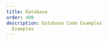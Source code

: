 ```yaml
---
title: Database
order: 400
description: Database Code Examples
  Examples
---
```


<RedirectToFirstChild />

